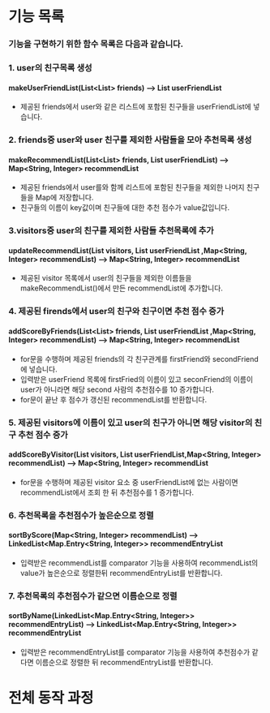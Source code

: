 # 기능 목록
### 기능을 구현하기 위한 함수 목록은 다음과 같습니다.

### 1. user의 친구목록 생성  
#### makeUserFriendList(List<List<String>> friends) --> List<String> userFriendList
- 제공된 friends에서 user와 같은 리스트에 포함된 친구들을 userFriendList에 넣습니다.


### 2. friends중 user와 user 친구를 제외한 사람들을 모아 추천목록 생성
#### makeRecommendList(List<List<String>> friends, List<String> userFriendList) --> Map<String, Integer> recommendList
- 제공된 friends에서 user를와 함께 리스트에 포함된 친구들을 제외한 나머지 친구들을 Map에 저장합니다.
- 친구들의 이름이 key값이며 친구들에 대한 추천 점수가 value값입니다.

### 3.visitors중 user의 친구를 제외한 사람들 추천목록에 추가
#### updateRecommendList(List<String> visitors, List<String> userFriendList ,Map<String, Integer> recommendList) --> Map<String, Integer> recommendList
- 제공된 visitor 목록에서 user의 친구들을 제외한 이름들을 makeRecommendList()에서 만든 recommendList에 추가합니다. 

### 4. 제공된 firends에서 user의 친구와 친구이면 추천 점수 증가
#### addScoreByFriends(List<List<String>> friends, List<String> userFriendList ,Map<String, Integer> recommendList) --> Map<String, Integer> recommendList
- for문을 수행하며 제공된 friends의 각 친구관계를 firstFriend와 secondFriend에 넣습니다.
- 입력받은 userFriend 목록에 firstFried의 이름이 있고 seconFriend의 이름이 user가 아니라면 해당 second 사람의 추천점수를 10 증가합니다.
- for문이 끝난 후 점수가 갱신된 recommendList를 반환합니다.

### 5. 제공된 visitors에 이름이 있고 user의 친구가 아니면 해당 visitor의 친구 추천 점수 증가
#### addScoreByVisitor(List<String> visitors, List<String> userFriendList,Map<String, Integer> recommendList) --> Map<String, Integer> recommendList
- for문을 수행하며 제공된 visitor 요소 중 userFriendList에 없는 사람이면 recommendList에서 조회 한 뒤 추천점수를 1 증가합니다.

### 6. 추천목록을 추천점수가 높은순으로 정렬
#### sortByScore(Map<String, Integer> recommendList) --> LinkedList<Map.Entry<String, Integer>> recommendEntryList
- 입력받은 recommendList를 comparator 기능을 사용하여 recommendList의 value가 높은순으로 정렬한뒤 recommendEntryList를 반환합니다.

### 7. 추천목록의 추천점수가 같으면 이름순으로 정렬
#### sortByName(LinkedList<Map.Entry<String, Integer>> recommendEntryList) --> LinkedList<Map.Entry<String, Integer>> recommendEntryList
- 입력받은 recommendEntryList를 comparator 기능을 사용하여 추천점수가 같다면 이름순으로 정렬한 뒤 recommendEntryList를 반환합니다.


# 전체 동작 과정

